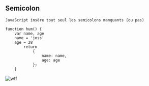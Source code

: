 ## Semicolon

```JavaScript insère tout seul les semicolons manquants (ou pas) ```

    function hum() {
        var name, age
        name = 'joss'
        age = 28
            return
                {
                    name: name,
                    age: age
                };
        }


![wtf](img/wtf.gif) <!-- .element: class="fragment" data-fragment-index="2" -->
